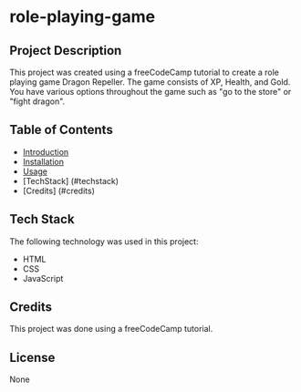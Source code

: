 # role-playing-game

## Project Description

This project was created using a freeCodeCamp tutorial to create a role playing game Dragon Repeller. The game consists of XP, Health, and Gold. You have various options throughout the game such as "go to the store" or "fight dragon".

## Table of Contents

- [Introduction](#introduction)
- [Installation](#installation)
- [Usage](#usage)
- [TechStack] (#techstack)
- [Credits] (#credits)

## Tech Stack

The following technology was used in this project:

- HTML
- CSS
- JavaScript

## Credits

This project was done using a freeCodeCamp tutorial.

## License

None
